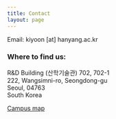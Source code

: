 ```yaml
---
title: Contact
layout: page
---
```


Email: kiyoon [at] hanyang.ac.kr<br>

<h3>Where to find us:</h3>
R&D Building (산학기술관) 702, 702-1<br>
222, Wangsimni-ro, Seongdong-gu<br>
Seoul, 04763<br>
South Korea<br>

<a href="https://www.hanyang.ac.kr/web/eng/map_seoul" target="_blank">Campus map</a>
